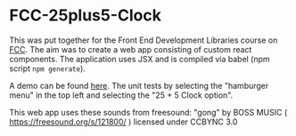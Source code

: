 # FCC-25plus5-Clock

This was put together for the Front End Development Libraries course on [FCC](https://www.freecodecamp.org/certification/fcc21752981-84f1-47db-a786-eea26f47141e/front-end-development-libraries). The aim was to create a web app consisting of custom react components. The application uses JSX and is compiled via babel (npm script `npm generate`).

A demo can be found [here](https://normanrichardson.github.io/FCC-25plus5-Clock/). The unit tests by selecting the "hamburger menu" in the top left and selecting the "25 + 5 Clock option".

This web app uses these sounds from freesound:
"gong" by BOSS MUSIC ( https://freesound.org/s/121800/ ) licensed under CCBYNC 3.0
